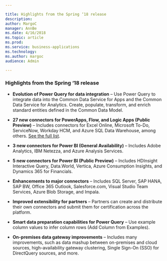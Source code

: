 ```yaml
---

title: Highlights from the Spring ‘18 release
description: 
author: MargoC
manager: AnnBe
ms.date: 4/16/2018
ms.topic: article
ms.prod: 
ms.service: business-applications
ms.technology: 
ms.author: margoc
audience: Admin

---
```

### Highlights from the Spring ‘18 release 



-   **Evolution of Power Query for data integration** – Use Power Query to
    integrate data into the Common Data Service for Apps and the Common Data
    Service for Analytics. Create, populate, transform, and enrich standard
    entities defined in the Common Data Model.

-   **27 new connectors for PowerApps, Flow, and Logic Apps (Public Preview)** –
    Includes connectors for Excel Online, Microsoft To-Do, ServiceNow, Workday
    HCM, and Azure SQL Data Warehouse, among others. [See the full
    list](improved-connectors-for-powerapps-flow-and-logic-apps).

-   **3 new connectors for Power BI (General Availability)** – Includes Adobe
    Analytics, IBM Netezza, and Azure Analysis Services.

-   **5 new connectors for Power BI (Public Preview)** – Includes HDInsight
    Interactive Query, Data.World, Vertica, Azure Consumption Insights, and
    Dynamics 365 for Financials.

-   **Enhancements to major connectors** – Includes SQL Server, SAP HANA, SAP
    BW, Office 365 Outlook, Salesforce.com, Visual Studio Team Services, Azure
    Blob Storage, and Impala.

-   **Improved extensibility for partners** – Partners can create and distribute
    their own connectors and submit them for certification across the platform.

-   **Smart data preparation capabilities for Power Query** – Use example column
    values to infer column rows (Add Column from Examples).

-   **On-premises data gateway improvements** – Includes many improvements, such
    as data mashup between on-premises and cloud sources, high-availability
    gateway clustering, Single Sign-On (SSO) for DirectQuery sources, and more.
